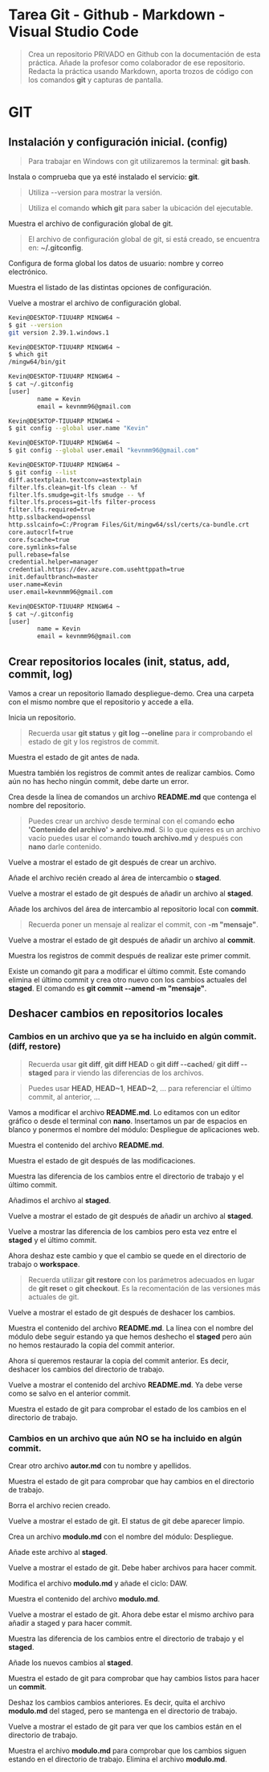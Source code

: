 # Tarea Git - Github - Markdown - Visual Studio Code
> Crea un repositorio PRIVADO en Github con la documentación de esta práctica. Añade la profesor
como colaborador de ese repositorio. Redacta la práctica usando Markdown, aporta trozos de código
con los comandos **git** y capturas de pantalla.
# GIT
## Instalación y configuración inicial. (config)
> Para trabajar en Windows con git utilizaremos la terminal: **git bash**.

Instala o comprueba que ya esté instalado el servicio: **git**.
>Utiliza --version para mostrar la versión.

>Utiliza el comando **which git** para saber la ubicación del ejecutable.

Muestra el archivo de configuración global de git.

>El archivo de configuración global de git, si está creado, se encuentra en: **~/.gitconfig**.



Configura de forma global los datos de usuario: nombre y correo electrónico.

Muestra el listado de las distintas opciones de configuración.

Vuelve a mostrar el archivo de configuración global.

```bash
Kevin@DESKTOP-TIUU4RP MINGW64 ~
$ git --version
git version 2.39.1.windows.1

Kevin@DESKTOP-TIUU4RP MINGW64 ~
$ which git
/mingw64/bin/git

Kevin@DESKTOP-TIUU4RP MINGW64 ~
$ cat ~/.gitconfig
[user]
        name = Kevin
        email = kevnmm96@gmail.com

Kevin@DESKTOP-TIUU4RP MINGW64 ~
$ git config --global user.name "Kevin"

Kevin@DESKTOP-TIUU4RP MINGW64 ~
$ git config --global user.email "kevnmm96@gmail.com"

Kevin@DESKTOP-TIUU4RP MINGW64 ~
$ git config --list
diff.astextplain.textconv=astextplain
filter.lfs.clean=git-lfs clean -- %f
filter.lfs.smudge=git-lfs smudge -- %f
filter.lfs.process=git-lfs filter-process
filter.lfs.required=true
http.sslbackend=openssl
http.sslcainfo=C:/Program Files/Git/mingw64/ssl/certs/ca-bundle.crt
core.autocrlf=true
core.fscache=true
core.symlinks=false
pull.rebase=false
credential.helper=manager
credential.https://dev.azure.com.usehttppath=true
init.defaultbranch=master
user.name=Kevin
user.email=kevnmm96@gmail.com

Kevin@DESKTOP-TIUU4RP MINGW64 ~
$ cat ~/.gitconfig
[user]
        name = Kevin
        email = kevnmm96@gmail.com
```

## Crear repositorios locales (init, status, add, commit, log)
Vamos a crear un repositorio llamado despliegue-demo. Crea una carpeta con el mismo nombre que el
repositorio y accede a ella.

Inicia un repositorio.

>Recuerda usar **git status** y **git log --oneline** para ir comprobando el estado de git y los registros de commit.

Muestra el estado de git antes de nada.

Muestra también los registros de commit antes de realizar cambios. Como aún no has hecho ningún
commit, debe darte un error.

Crea desde la línea de comandos un archivo **README.md** que contenga el nombre del repositorio.

>Puedes crear un archivo desde terminal con el comando **echo 'Contenido del archivo' >
archivo.md**. Si lo que quieres es un archivo vacío puedes usar el comando **touch archivo.md** y
después con **nano** darle contenido.

Vuelve a mostrar el estado de git después de crear un archivo.

Añade el archivo recién creado al área de intercambio o **staged**.

Vuelve a mostrar el estado de git después de añadir un archivo al **staged**.

Añade los archivos del área de intercambio al repositorio local con **commit**.

>Recuerda poner un mensaje al realizar el commit, con **-m "mensaje"**.

Vuelve a mostrar el estado de git después de añadir un archivo al **commit**.

Muestra los registros de commit después de realizar este primer commit.

Existe un comando git para a modificar el último commit. Este comando elimina el último commit y
crea otro nuevo con los cambios actuales del **staged**. El comando es **git commit --amend -m
"mensaje"**.

## Deshacer cambios en repositorios locales
### Cambios en un archivo que ya se ha incluido en algún commit. (diff, restore)
>Recuerda usar **git diff**, **git diff HEAD** o **git diff --cached**/ **git diff --staged** para ir viendo las diferencias de los archivos.

>Puedes usar **HEAD**, **HEAD~1**, **HEAD~2**, ... para referenciar el último commit, al anterior, ...

Vamos a modificar el archivo **README.md**. Lo editamos con un editor gráfico o desde el terminal con **nano**. Insertamos un par de espacios en blanco y ponermos el nombre del módulo: Despliegue de aplicaciones
web.

Muestra el contenido del archivo **README.md**.

Muestra el estado de git después de las modificaciones.

Muestra las diferencia de los cambios entre el directorio de trabajo y el último commit.

Añadimos el archivo al **staged**.

Vuelve a mostrar el estado de git después de añadir un archivo al **staged**.

Vuelve a mostrar las diferencia de los cambios pero esta vez entre el **staged** y el último commit.

Ahora deshaz este cambio y que el cambio se quede en el directorio de trabajo o **workspace**.

>Recuerda utilizar **git restore** con los parámetros adecuados en lugar de **git reset** o **git checkout**. Es la recomentación de las versiones más actuales de git.

Vuelve a mostrar el estado de git después de deshacer los cambios.

Muestra el contenido del archivo **README.md**. La línea con el nombre del módulo debe seguir estando ya que hemos deshecho el **staged** pero aún no hemos restaurado la copia del commit anterior.

Ahora sí queremos restaurar la copia del commit anterior. Es decir, deshacer los cambios del directorio de trabajo.

Vuelve a mostrar el contenido del archivo **README.md**. Ya debe verse como se salvo en el anterior commit.

Muestra el estado de git para comprobar el estado de los cambios en el directorio de trabajo.

### Cambios en un archivo que aún **NO** se ha incluido en algún commit.
Crear otro archivo **autor.md** con tu nombre y apellidos.

Muestra el estado de git para comprobar que hay cambios en el directorio de trabajo.

Borra el archivo recien creado.

Vuelve a mostrar el estado de git. El status de git debe aparecer limpio.

Crea un archivo **modulo.md** con el nombre del módulo: Despliegue.

Añade este archivo al **staged**.

Vuelve a mostrar el estado de git. Debe haber archivos para hacer commit.

Modifica el archivo **modulo.md** y añade el ciclo: DAW.

Muestra el contenido del archivo **modulo.md**.

Vuelve a mostrar el estado de git. Ahora debe estar el mismo archivo para añadir a staged y para hacer commit.

Muestra las diferencia de los cambios entre el directorio de trabajo y el **staged**.

Añade los nuevos cambios al **staged**.

Muestra el estado de git para comprobar que hay cambios listos para hacer un **commit**.

Deshaz los cambios cambios anteriores. Es decir, quita el archivo **modulo.md** del staged, pero se
mantenga en el directorio de trabajo.

Vuelve a mostrar el estado de git para ver que los cambios están en el directorio de trabajo.

Muestra el archivo **modulo.md** para comprobar que los cambios siguen estando en el directorio de trabajo.
Elimina el archivo **modulo.md**.